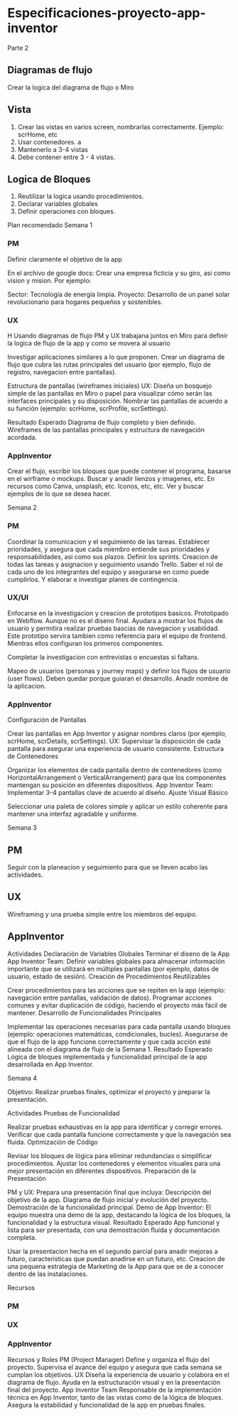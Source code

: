 # Especificaciones-proyecto-app-inventor

Parte 2
## Diagramas de flujo
Crear la logica del diagrama de flujo o Miro

## Vista
1. Crear las vistas en varios screen, nombrarlas correctamente. Ejemplo: scrHome, etc
2. Usar contenedores. a
3. Mantenerlo a 3-4 vistas
4. Debe contener entre 3 - 4 vistas.
   
## Logica de Bloques
1. Reutilizar la logica usando procedimientos.
2. Declarar variables globales
3. Definir operaciones con bloques.

Plan recomendado
Semana 1
### PM
Definir claramente el objetivo de la app

En el archivo de google docs: Crear una empresa ficticia y su giro, asi como vision y mision. Por ejemplo:

Sector: Tecnología de energía limpia. Proyecto: Desarrollo de un panel solar revolucionario para hogares pequeños y sostenibles.

### UX

H
Usando diagramas de flujo PM y UX trabajana juntos en Miro para definir la logica de flujo de la app y como se movera al usuario

Investigar aplicaciones similares a lo que proponen.
Crear un diagrama de flujo que cubra las rutas principales del usuario (por ejemplo, flujo de registro, navegacion entre pantallas).

Estructura de pantallas (wireframes iniciales)
UX: Diseña un bosquejo simple de las pantallas en Miro o papel para visualizar cómo serán las interfaces principales y su disposición.
Nombrar las pantallas de acuerdo a su función (ejemplo: scrHome, scrProfile, scrSettings).

Resultado Esperado
Diagrama de flujo completo y bien definido.
Wireframes de las pantallas principales y estructura de navegación acordada.

### AppInventor
Crear el flujo, escribir los bloques que puede contener el programa, basarse en el wirframe o mockups.
Buscar y anadir lienzos y imagenes, etc. En recursos como Canva, unsplash, etc. Iconos, etc, etc. 
Ver y buscar ejemplos de lo que se desea hacer.

Semana 2

### PM
Coordinar la comunicacion y el seguimiento de las tareas. Establecer prioridades, y asegura
que cada miembro entiende sus prioridades y responsabilidades, asi como sus plazos.
Definir los sprints. 
Creacion de todas las tareas y asignacion y seguimiento usando Trello.
Saber el rol de cada uno de los integrantes del equipo y asegurarse en como puede cumplirlos. Y elaborar e investigar planes de contingencia.

### UX/UI

Enfocarse en la investigacion y creacion de prototipos basicos.
Prototipado en Webflow. Aunque no es el diseno final. Ayudara a mostrar los flujos de usuario y permitira realizar pruebas bascias de navegacion y usabilidad.
Este prototipo servira tambien como referencia para el equipo de frontend.
Mientras ellos configuran los primeros componentes.

Completar la investigacion con entrevistas o encuestas si faltans.

Mapeo de usuarios (personas y journey maps) y definir los flujos de usuario (user flows). Deben quedar porque guiaran el desarrollo.
Anadir nombre de la aplicacion. 

### AppInventor
Configuración de Pantallas

Crear las pantallas en App Inventor y asignar nombres claros (por ejemplo, scrHome, scrDetails, scrSettings).
UX: Supervisar la disposición de cada pantalla para asegurar una experiencia de usuario consistente.
Estructura de Contenedores

Organizar los elementos de cada pantalla dentro de contenedores (como HorizontalArrangement o VerticalArrangement) para que los componentes mantengan su posición en diferentes dispositivos.
App Inventor Team: Implementar 3-4 pantallas clave de acuerdo al diseño.
Ajuste Visual Básico

Seleccionar una paleta de colores simple y aplicar un estilo coherente para mantener una interfaz agradable y uniforme.

Semana 3
## PM
Seguir con la planeacion y seguimiento para que se lleven acabo las actividades.

## UX
Wireframing y una prueba simple entre los miembros del equipo. 

## AppInventor
Actividades
Declaración de Variables Globales
Terminar el diseno de la App
App Inventor Team: Definir variables globales para almacenar información importante que se utilizará en múltiples pantallas (por ejemplo, datos de usuario, estado de sesión).
Creación de Procedimientos Reutilizables

Crear procedimientos para las acciones que se repiten en la app (ejemplo: navegación entre pantallas, validación de datos).
Programar acciones comunes y evitar duplicación de código, haciendo el proyecto más fácil de mantener.
Desarrollo de Funcionalidades Principales

Implementar las operaciones necesarias para cada pantalla usando bloques (ejemplo: operaciones matemáticas, condicionales, bucles).
Asegurarse de que el flujo de la app funcione correctamente y que cada acción esté alineada con el diagrama de flujo de la Semana 1.
Resultado Esperado
Lógica de bloques implementada y funcionalidad principal de la app desarrollada en App Inventor.

Semana 4 

Objetivo: Realizar pruebas finales, optimizar el proyecto y preparar la presentación.

Actividades
Pruebas de Funcionalidad

Realizar pruebas exhaustivas en la app para identificar y corregir errores.
Verificar que cada pantalla funcione correctamente y que la navegación sea fluida.
Optimización de Código

Revisar los bloques de lógica para eliminar redundancias o simplificar procedimientos.
Ajustar los contenedores y elementos visuales para una mejor presentación en diferentes dispositivos.
Preparación de la Presentación

PM y UX: Prepara una presentación final que incluya:
Descripción del objetivo de la app.
Diagrama de flujo inicial y evolución del proyecto.
Demostración de la funcionalidad principal.
Demo de App Inventor: El equipo muestra una demo de la app, destacando la lógica de los bloques, la funcionalidad y la estructura visual.
Resultado Esperado
App funcional y lista para ser presentada, con una demostración fluida y documentación completa.

Usar la presentacion hecha en el segundo parcial para anadir mejoras a futuro, caracteristicas que puedan anadirse en un futuro, etc. 
Creacion de una pequena estrategia de Marketing de la App para que se de a conocer dentro de las instalaciones.


Recursos
### PM

### UX

### AppInventor


Recursos y Roles
PM (Project Manager)
Define y organiza el flujo del proyecto.
Supervisa el avance del equipo y asegura que cada semana se cumplan los objetivos.
UX
Diseña la experiencia de usuario y colabora en el diagrama de flujo.
Ayuda en la estructuración visual y en la presentación final del proyecto.
App Inventor Team
Responsable de la implementación técnica en App Inventor, tanto de las vistas como de la lógica de bloques.
Asegura la estabilidad y funcionalidad de la app en pruebas finales.
